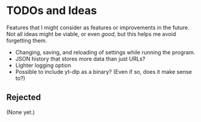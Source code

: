 # TODOs and Ideas

Features that I might consider as features or improvements in the future. Not all ideas might be viable, or even _good_, but this helps me avoid forgetting them.

- Changing, saving, and reloading of settings while running the program.
- JSON history that stores more data than just URLs?
- Lighter logging option
- Possible to include yt-dlp as a binary? (Even if so, does it make sense to?)

## Rejected

(None yet.)
